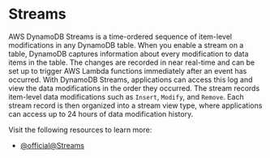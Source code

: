 # Streams

AWS DynamoDB Streams is a time-ordered sequence of item-level modifications in any DynamoDB table. When you enable a stream on a table, DynamoDB captures information about every modification to data items in the table. The changes are recorded in near real-time and can be set up to trigger AWS Lambda functions immediately after an event has occurred. With DynamoDB Streams, applications can access this log and view the data modifications in the order they occurred. The stream records item-level data modifications such as `Insert`, `Modify`, and `Remove`. Each stream record is then organized into a stream view type, where applications can access up to 24 hours of data modification history.

Visit the following resources to learn more:

- [@official@Streams](https://docs.aws.amazon.com/amazondynamodb/latest/developerguide/Streams.Lambda.html)
